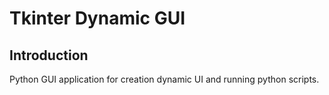 # Tkinter Dynamic GUI
## Introduction
Python GUI application for creation dynamic UI and running python scripts.